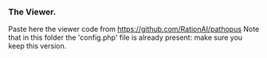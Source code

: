 ### The Viewer.
Paste here the viewer code from https://github.com/RationAI/pathopus
Note that in this folder the 'config.php' file is already present:
make sure you keep this version.